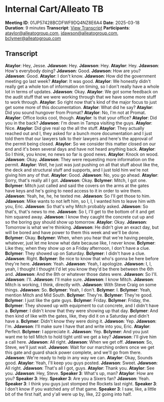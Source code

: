 # Internal Cart/Alleato TB
**Meeting ID**: 01JP57428BCDFWF9DQ4NZ8E6A4
**Date**: 2025-03-18
**Duration**: 9 minutes
**Transcript**: [View Transcript](https://app.fireflies.ai/view/01JP57428BCDFWF9DQ4NZ8E6A4)
**Participants**: ataylor@alleatogroup.com, jdawson@alleatogroup.com, bclymer@alleatogroup.com

## Transcript
**Ataylor**: Hey, Jesse.
**Jdawson**: Hey.
**Jdawson**: Hey.
**Ataylor**: Hey.
**Jdawson**: How's everybody doing?
**Jdawson**: Good.
**Jdawson**: How are you?
**Jdawson**: Good.
**Ataylor**: I don't know.
**Jdawson**: How did the government meeting go last week?
**Ataylor**: It was good.
**Ataylor**: We honestly didn't really get a whole ton of information on timing, so I don't really have a whole lot in terms of updates.
**Jdawson**: Okay.
**Ataylor**: We got some feedback on the audit stuff that we were working through that we have some more stuff to work through.
**Ataylor**: So right now that's kind of the major focus to just get some more of this documentation.
**Ataylor**: What did he say?
**Ataylor**: Did you sound hungover from Promat?
**Ataylor**: No, I'm not at Promat.
**Ataylor**: Office looks cool, though.
**Ataylor**: Is that your office?
**Ataylor**: Did you in the back?
**Jdawson**: I'm down in Tampa visiting the guys.
**Ataylor**: Nice.
**Ataylor**: Did give real op the all the stuff.
**Ataylor**: They actually reached out and I, they asked for a bunch more documentation and I just told them that our lawyers talk to their lawyers and here's the approval of the permit being closed.
**Ataylor**: So we consider this matter closed on our end and it's been several days and have not heard anything back.
**Ataylor**: So I think, you know, no news so far is good news.
**Ataylor**: Knock on wood.
**Jdawson**: Okay.
**Jdawson**: They were requesting more information on the permit.
**Ataylor**: Well, he just was just pushing on all that stuff about like the, the deck and structural stuff and supports, and I just told him we're not giving him any of that.
**Ataylor**: Good.
**Jdawson**: No, you go ahead.
**Ataylor**: Sorry, that's really all I got.
**Jdawson**: Okay.
**Bclymer**: Mitch, I got one.
**Bclymer**: Mitch just called and said the covers on the arms at the gates have keys and he's going to need access to it in order to wire them.
**Jdawson**: Yeah, he, he, he texted me.
**Jdawson**: So I'll get those to him.
**Jdawson**: Mike wants to not left him, so I, I, I wanted him to leave him with you, Eric.
**Jdawson**: So that's why Mitch probably asked.
**Jdawson**: So that's, that's news to me.
**Jdawson**: So I, I'll get to the bottom of it and get him squared away.
**Jdawson**: I know they caught the concrete cut up and so the boring guy should show up tomorrow.
**Ataylor**: Okay.
**Jdawson**: Tomorrow is what we're thinking.
**Jdawson**: He didn't give an exact day, but will be bored and have power to them this week and we'll be done.
**Bclymer**: Okay.
**Bclymer**: When, when you hear that we're having people, whatever, just let me know what date because like, I never know.
**Bclymer**: Like they, when they show up on a Friday afternoon, I don't have a clue.
**Bclymer**: They showed up on Saturday.
**Bclymer**: I didn't have a clue.
**Jdawson**: Right.
**Bclymer**: Be nice to know that who's gonna be here before they're here.
**Jdawson**: Yeah.
**Jdawson**: Yeah, I apologize.
**Jdawson**: I, I, yeah, I thought I thought I'd let you know they'd be there between the 6th and.
**Jdawson**: And the 8th or whatever those dates were.
**Jdawson**: So I'll.
**Jdawson**: I'll.
**Jdawson**: I'll make sure.
**Jdawson**: I know Mitch.
**Jdawson**: Mitch is working, I think, directly with.
**Jdawson**: With Steve Craig on some things.
**Jdawson**: So.
**Bclymer**: Yeah, I don't.
**Bclymer**: I.
**Bclymer**: Yeah, mention Mitch and Mid South.
**Bclymer**: They're.
**Bclymer**: They're good.
**Bclymer**: I just like the gate guys.
**Bclymer**: Friday.
**Bclymer**: Friday, the.
**Bclymer**: They showed up with equipment to cut concrete, and I didn't have a.
**Bclymer**: I didn't know that they were showing up that day.
**Bclymer**: And then kind of like with the gates, like, they did it on a Saturday and didn't have a.
**Bclymer**: Didn't know they were doing it.
**Jdawson**: Yep.
**Jdawson**: I'm.
**Jdawson**: I'll make sure I have that and write into you, Eric.
**Ataylor**: Perfect.
**Bclymer**: I appreciate it.
**Jdawson**: Yep.
**Bclymer**: And you just want me to tell Mitch to hold tight until we get a key?
**Jdawson**: I'll give him a call here.
**Jdawson**: All right.
**Jdawson**: When we get off.
**Jdawson**: So, Steve, we'll just wait.
**Jdawson**: Wait for our marching orders once we get this gate and guard shack power complete, and we'll go from there.
**Jdawson**: We're ready to help in any way we can.
**Ataylor**: Okay, Sounds good.
**Ataylor**: Yeah, I'll keep you guys posted.
**Jdawson**: Sweet.
**Jdawson**: All right.
**Jdawson**: That's all I got, guys.
**Ataylor**: Thank you.
**Ataylor**: See you.
**Jdawson**: Hey, Steve.
**Speaker 3**: What's up, man?
**Ataylor**: How are you?
**Speaker 3**: Hey.
**Speaker 3**: Are you a Sixers fan?
**Jdawson**: Yeah.
**Speaker 3**: I think you guys just stomped the Rockets last night.
**Speaker 3**: I don't know if you watched any of that game.
**Speaker 3**: I saw, like, a little bit of the first half, and y'all were up by, like, 22 going into half.